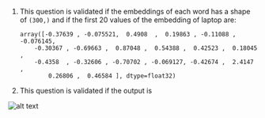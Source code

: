 1. This question is validated if the embeddings of each word has a shape of `(300,)` and if the first 20 values of the embedding of laptop are:

    ```
    array([-0.37639 , -0.075521,  0.4908  ,  0.19863 , -0.11088 , -0.076145,
        -0.30367 , -0.69663 ,  0.87048 ,  0.54388 ,  0.42523 ,  0.18045 ,
        -0.4358  , -0.32606 , -0.70702 , -0.069127, -0.42674 ,  2.4147  ,
            0.26806 ,  0.46584 ], dtype=float32)

    ```

2. This question is validated if the output is 

![alt text][logo]

[logo]: w3day05ex1_plot.png "Plot"
